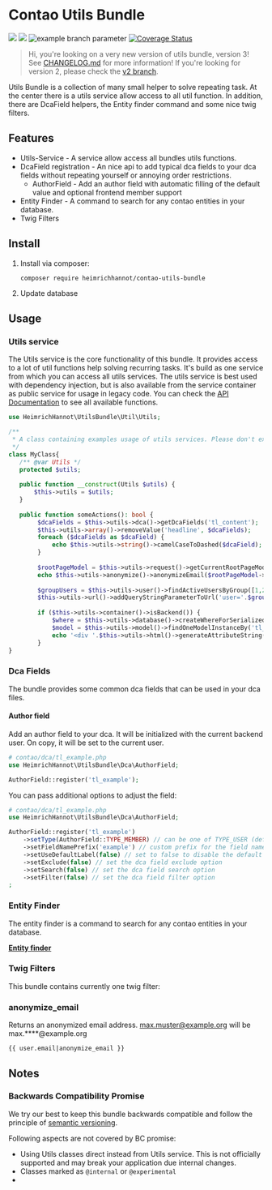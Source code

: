 # Contao Utils Bundle

[![](https://img.shields.io/packagist/v/heimrichhannot/contao-utils-bundle.svg)](https://packagist.org/packages/heimrichhannot/contao-utils-bundle)
[![](https://img.shields.io/packagist/dt/heimrichhannot/contao-utils-bundle.svg)](https://packagist.org/packages/heimrichhannot/contao-utils-bundle)
![example branch parameter](https://github.com/heimrichhannot/contao-utils-bundle/actions/workflows/ci.yml/badge.svg?branch=v3)
[![Coverage Status](https://coveralls.io/repos/github/heimrichhannot/contao-utils-bundle/badge.svg?branch=v3)](https://coveralls.io/github/heimrichhannot/contao-utils-bundle?branch=v3)

> Hi, you're looking on a very new version of utils bundle, version 3! See [CHANGELOG.md](CHANGELOG.md) for more information! If you're looking for version 2, please check the [v2 branch](https://github.com/heimrichhannot/contao-utils-bundle/tree/v2).

Utils Bundle is a collection of many small helper to solve repeating task. 
At the center there is a utils service allow access to all util function. 
In addition, there are DcaField helpers, the Entity finder command and some nice twig filters.

## Features
* Utils-Service - A service allow access all bundles utils functions. 
* DcaField registration - An nice api to add typical dca fields to your dca fields without repeating yourself or annoying order restrictions.
  * AuthorField - Add an author field with automatic filling of the default value and optional frontend member support
* Entity Finder - A command to search for any contao entities in your database.
* Twig Filters

## Install

1. Install via composer:
    ```
    composer require heimrichhannot/contao-utils-bundle
    ```
1. Update database



## Usage

### Utils service

The Utils service is the core functionality of this bundle. It provides access to a lot of util functions help solving recurring tasks. 
It's build as one service from which you can access all utils services. 
The utils service is best used with dependency injection, but is also available from the service container as public service for usage in legacy code.
You can check the [API Documentation](https://heimrichhannot.github.io/contao-utils-bundle/namespaces/heimrichhannot-utilsbundle-util.html) to see all available functions.

```php
use HeimrichHannot\UtilsBundle\Util\Utils;

/**
 * A class containing examples usage of utils services. Please don't expect it to be useful :)
 */
class MyClass{
   /** @var Utils */
   protected $utils;
    
   public function __construct(Utils $utils) {
       $this->utils = $utils;
   }
   
   public function someActions(): bool {
        $dcaFields = $this->utils->dca()->getDcaFields('tl_content');
        $this->utils->array()->removeValue('headline', $dcaFields);
        foreach ($dcaFields as $dcaField) {
            echo $this->utils->string()->camelCaseToDashed($dcaField);
        }
        
        $rootPageModel = $this->utils->request()->getCurrentRootPageModel();
        echo $this->utils->anonymize()->anonymizeEmail($rootPageModel->adminEmail);
        
        $groupUsers = $this->utils->user()->findActiveUsersByGroup([1,2]);
        $this->utils->url()->addQueryStringParameterToUrl('user='.$groupUsers[0]->username, 'https://example.org');
        
        if ($this->utils->container()->isBackend()) {
            $where = $this->utils->database()->createWhereForSerializedBlob('dumbData', ['foo', 'bar']);
            $model = $this->utils->model()->findOneModelInstanceBy('tl_content', [$where->createAndWhere()], [$where->values]);
            echo '<div '.$this->utils->html()->generateAttributeString($model->getHtmlAttributes()).'></div>';
        }
}
```


### Dca Fields

The bundle provides some common dca fields that can be used in your dca files.

#### Author field

Add an author field to your dca. It will be initialized with the current backend user. On copy, it will be set to the current user.

```php
# contao/dca/tl_example.php
use HeimrichHannot\UtilsBundle\Dca\AuthorField;

AuthorField::register('tl_example');
```

You can pass additional options to adjust the field:

```php
# contao/dca/tl_example.php
use HeimrichHannot\UtilsBundle\Dca\AuthorField;

AuthorField::register('tl_example')
    ->setType(AuthorField::TYPE_MEMBER) // can be one of TYPE_USER (default) or TYPE_MEMBER. Use TYPE_MEMBER to set a frontend member instead of a backend user
    ->setFieldNamePrefix('example') // custom prefix for the field name
    ->setUseDefaultLabel(false) // set to false to disable the default label and set a custom label in your dca translations
    ->setExclude(false) // set the dca field exclude option
    ->setSearch(false) // set the dca field search option
    ->setFilter(false) // set the dca field filter option
;
```


### Entity Finder

The entity finder is a command to search for any contao entities in your database.

**[Entity finder](docs/commands/entity_finder.md)**


### Twig Filters

This bundle contains currently one twig filter:

### anonymize_email

Returns an anonymized email address. max.muster@example.org will be max.****@example.org

```twig
{{ user.email|anonymize_email }}
```

## Notes

### Backwards Compatibility Promise

We try our best to keep this bundle backwards compatible and follow the principle of [semantic versioning](https://semver.org/).

Following aspects are not covered by BC promise:
- Using Utils classes direct instead from Utils service. This is not officially supported and may break your application due internal changes.
- Classes marked as `@internal` or `@experimental`
- 